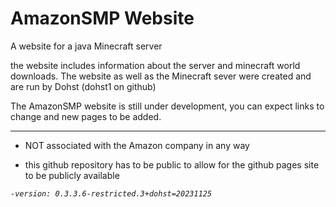 # AmazonSMP Website

A website for a java Minecraft server

the website includes information about the server and minecraft world downloads.
The website as well as the Minecraft sever were created and are run by Dohst (dohst1 on github) 

The AmazonSMP website is still under development, you can expect links to change and new pages to be added.

---

- NOT associated with the Amazon company in any way

- this github repository has to be public to allow for the github pages site to be publicly available

_`-version: 0.3.3.6-restricted.3+dohst=20231125`_
